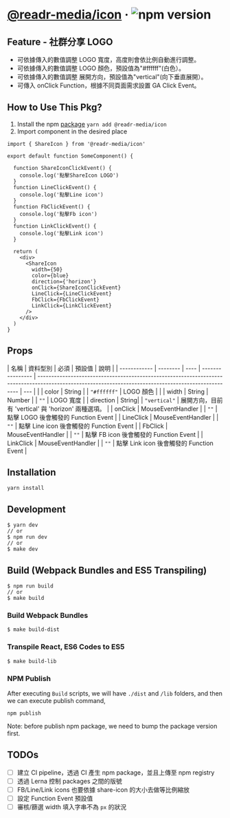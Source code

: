 # [@readr-media/icon](https://www.npmjs.com/package/@readr-media/icon) &middot; ![npm version](https://img.shields.io/npm/v/@readr-media/react-icon.svg?style=flat)

## Feature - 社群分享 LOGO

- 可依據傳入的數值調整 LOGO 寬度，高度則會依比例自動進行調整。
- 可依據傳入的數值調整 LOGO 顏色，預設值為"#ffffff"(白色）。
- 可依據傳入的數值調整 展開方向，預設值為"vertical"(向下垂直展開）。
- 可傳入 onClick Function，根據不同頁面需求設置 GA Click Event。

## How to Use This Pkg?

1. Install the npm [package](https://www.npmjs.com/package/@readr-media/icon)
   `yarn add @readr-media/icon`
2. Import component in the desired place

```
import { ShareIcon } from '@readr-media/icon'

export default function SomeComponent() {

  function ShareIconClickEvent() {
    console.log('點擊ShareIcon LOGO')
  }
  function LineClickEvent() {
    console.log('點擊Line icon')
  }
  function FbClickEvent() {
    console.log('點擊Fb icon')
  }
  function LinkClickEvent() {
    console.log('點擊Link icon')
  }

  return (
    <div>
      <ShareIcon
        width={50}
        color={blue}
        direction={'horizon'}
        onClick={ShareIconClickEvent}
        LineClick={LineClickEvent}
        FbClick={FbClickEvent}
        LinkClick={LinkClickEvent}
      />
    </div>
  )
}
```

## Props

| 名稱 | 資料型別 | 必須 | 預設值 | 說明 |
| ------------ | -------- | ---- | ---------------- | ----------------------------------------------------------------------------------------------------------------------------------------------------- | --- | |
| color | String | | `"#ffffff"` | LOGO 顏色 | |
| width | String | Number | | `""` | LOGO 寬度 |
| direction | String| | `"vertical"` | 展開方向，目前有 'vertical' 與 'horizon' 兩種選項。 |
| onClick | MouseEventHandler | | `""` | 點擊 LOGO 後會觸發的 Function Event |
| LineClick | MouseEventHandler | | `""` | 點擊 Line icon 後會觸發的 Function Event |
| FbClick | MouseEventHandler | | `""` | 點擊 FB icon 後會觸發的 Function Event |
| LinkClick | MouseEventHandler | | `""` | 點擊 Link icon 後會觸發的 Function Event |

## Installation

`yarn install`

## Development

```
$ yarn dev
// or
$ npm run dev
// or
$ make dev
```

## Build (Webpack Bundles and ES5 Transpiling)

```
$ npm run build
// or
$ make build
```

### Build Webpack Bundles

```
$ make build-dist
```

### Transpile React, ES6 Codes to ES5

```
$ make build-lib
```

### NPM Publish

After executing `Build` scripts, we will have `./dist` and `/lib` folders,
and then we can execute publish command,

```
npm publish
```

Note: before publish npm package, we need to bump the package version first.

## TODOs

- [ ] 建立 CI pipeline，透過 CI 產生 npm package，並且上傳至 npm registry
- [ ] 透過 Lerna 控制 packages 之間的版號
- [ ] FB/Line/Link icons 也要依據 share-icon 的大小去做等比例縮放
- [ ] 設定 Function Event 預設值
- [ ] 審核/篩選 width 填入字串不為 `px` 的狀況
